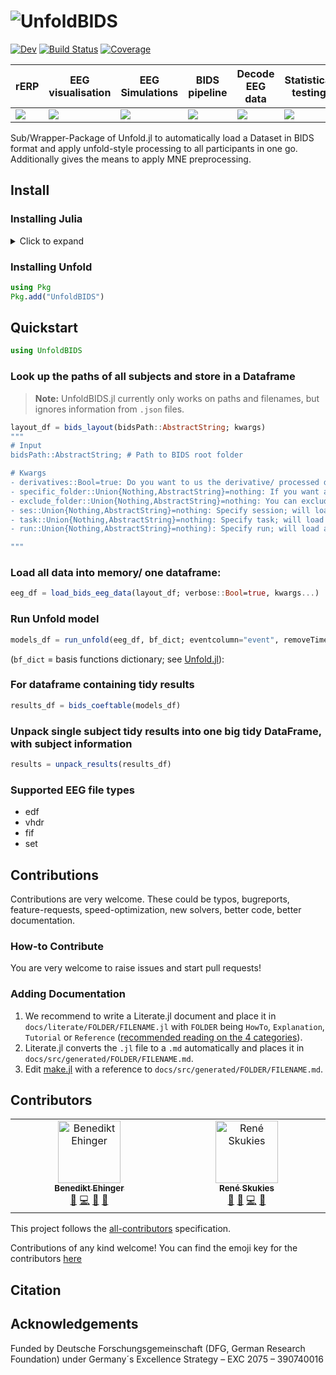 # ![UnfoldBIDS](https://github.com/unfoldtoolbox/UnfoldBIDS.jl/assets/57703446/60678439-dae5-475a-9764-d021a445950d)

[![Dev][dev-img]][dev-url] [![Build Status][build-img]][build-url]
[![Coverage](https://codecov.io/gh/unfoldtoolbox/UnfoldBIDS.jl/branch/main/graph/badge.svg)](https://codecov.io/gh/unfoldtoolbox/UnfoldBIDS.jl)

[Doc-img]: https://img.shields.io/badge/docs-stable-blue.svg
[Doc-url]: https://unfoldtoolbox.github.io/UnfoldBIDS.jl/stable
[dev-img]: https://img.shields.io/badge/docs-dev-blue.svg
[dev-url]: https://unfoldtoolbox.github.io/UnfoldDocs/UnfoldBIDS.jl/dev/
[semver-img]: https://img.shields.io/badge/semantic-versioning-green
[build-img]: https://github.com/unfoldtoolbox/UnfoldBIDS.jl/actions/workflows/CI.yml/badge.svg?branch=main
[build-url]: https://github.com/unfoldtoolbox/UnfoldBIDS.jl/actions/workflows/CI.yml?query=branch%3Amain

|rERP|EEG visualisation|EEG Simulations|BIDS pipeline|Decode EEG data|Statistical testing|
|---|---|---|---|---|---|
| <a href="https://github.com/unfoldtoolbox/Unfold.jl/tree/main"><img src="https://github-production-user-asset-6210df.s3.amazonaws.com/10183650/277623787-757575d0-aeb9-4d94-a5f8-832f13dcd2dd.png"></a> | <a href="https://github.com/unfoldtoolbox/UnfoldMakie.jl"><img  src="https://github-production-user-asset-6210df.s3.amazonaws.com/10183650/277623793-37af35a0-c99c-4374-827b-40fc37de7c2b.png"></a>|<a href="https://github.com/unfoldtoolbox/UnfoldSim.jl"><img src="https://github-production-user-asset-6210df.s3.amazonaws.com/10183650/277623795-328a4ccd-8860-4b13-9fb6-64d3df9e2091.png"></a>|<a href="https://github.com/unfoldtoolbox/UnfoldBIDS.jl"><img src="https://github-production-user-asset-6210df.s3.amazonaws.com/10183650/277622460-2956ca20-9c48-4066-9e50-c5d25c50f0d1.png"></a>|<a href="https://github.com/unfoldtoolbox/UnfoldDecode.jl"><img src="https://github-production-user-asset-6210df.s3.amazonaws.com/10183650/277622487-802002c0-a1f2-4236-9123-562684d39dcf.png"></a>|<a href="https://github.com/unfoldtoolbox/UnfoldStats.jl"><img  src="https://github-production-user-asset-6210df.s3.amazonaws.com/10183650/277623799-4c8f2b5a-ea84-4ee3-82f9-01ef05b4f4c6.png"></a>|

Sub/Wrapper-Package of Unfold.jl to automatically load a Dataset in BIDS format and apply unfold-style processing to all participants in one go. Additionally gives the means to apply MNE preprocessing.

## Install

### Installing Julia

<details>
<summary>Click to expand</summary>

The recommended way to install julia is [juliaup](https://github.com/JuliaLang/juliaup).
It allows you to, e.g., easily update Julia at a later point, but also test out alpha/beta versions etc.

TL:DR; If you dont want to read the explicit instructions, just copy the following command

#### Windows

AppStore -> JuliaUp,  or `winget install julia -s msstore` in CMD

#### Mac & Linux

`curl -fsSL https://install.julialang.org | sh` in any shell
</details>

### Installing Unfold

```julia
using Pkg
Pkg.add("UnfoldBIDS")
```

## Quickstart

```julia
using UnfoldBIDS
```

### Look up the paths of all subjects and store in a Dataframe
> **Note:**    UnfoldBIDS.jl currently only works on paths and filenames, but ignores information from `.json` files.

```julia
layout_df = bids_layout(bidsPath::AbstractString; kwargs)
"""
# Input
bidsPath::AbstractString; # Path to BIDS root folder

# Kwargs
- derivatives::Bool=true: Do you want to us the derivative/ processed data?
- specific_folder::Union{Nothing,AbstractString}=nothing: If you want a specific folder in derivatives or root specify here
- exclude_folder::Union{Nothing,AbstractString}=nothing: You can exclude specific folders when not looking for a specific sub-folder 
- ses::Union{Nothing,AbstractString}=nothing: Specify session; will load all sessions if not specified
- task::Union{Nothing,AbstractString}=nothing: Specify task; will load all tasks if not specified
- run::Union{Nothing,AbstractString}=nothing): Specify run; will load all runs if not specified

"""
```

### Load all data into memory/ one dataframe:           
```julia
eeg_df = load_bids_eeg_data(layout_df; verbose::Bool=true, kwargs...)
```

### Run Unfold model 
```julia
models_df = run_unfold(eeg_df, bf_dict; eventcolumn="event", removeTimeexpandedXs=true, extract_data = raw_to_data, verbose::Bool=true, kwargs...)
```
(`bf_dict` = basis functions dictionary; see [Unfold.jl](https://unfoldtoolbox.github.io/UnfoldDocs/Unfold.jl/stable/)):

### For dataframe containing tidy results
```julia
results_df = bids_coeftable(models_df)
```

### Unpack single subject tidy results into one big tidy DataFrame, with subject information
```julia
results = unpack_results(results_df)
```

### Supported EEG file types
- edf
- vhdr
- fif
- set

## Contributions

Contributions are very welcome. These could be typos, bugreports, feature-requests, speed-optimization, new solvers, better code, better documentation.

### How-to Contribute

You are very welcome to raise issues and start pull requests!

### Adding Documentation

1. We recommend to write a Literate.jl document and place it in `docs/literate/FOLDER/FILENAME.jl` with `FOLDER` being `HowTo`, `Explanation`, `Tutorial` or `Reference` ([recommended reading on the 4 categories](https://documentation.divio.com/)).
2. Literate.jl converts the `.jl` file to a `.md` automatically and places it in `docs/src/generated/FOLDER/FILENAME.md`.
3. Edit [make.jl](https://github.com/unfoldtoolbox/Unfold.jl/blob/main/docs/make.jl) with a reference to `docs/src/generated/FOLDER/FILENAME.md`.

## Contributors

<!-- ALL-CONTRIBUTORS-LIST:START - Do not remove or modify this section -->
<!-- prettier-ignore-start -->
<!-- markdownlint-disable -->
<table>
  <tbody>
    <tr>
      <td align="center" valign="top" width="14.28%"><a href="http://www.benediktehinger.de"><img src="https://avatars.githubusercontent.com/u/10183650?v=4?s=100" width="100px;" alt="Benedikt Ehinger"/><br /><sub><b>Benedikt Ehinger</b></sub></a><br /><a href="#bug-behinger" title="Bug reports">🐛</a> <a href="#code-behinger" title="Code">💻</a> <a href="#projectManagement-behinger" title="Project Management">📆</a> <a href="#ideas-behinger" title="Ideas, Planning, & Feedback">🤔</a></td>
      <td align="center" valign="top" width="14.28%"><a href="https://reneskukies.de/"><img src="https://avatars.githubusercontent.com/u/57703446?v=4?s=100" width="100px;" alt="René Skukies"/><br /><sub><b>René Skukies</b></sub></a><br /><a href="#review-ReneSkukies" title="Reviewed Pull Requests">👀</a> <a href="#ideas-ReneSkukies" title="Ideas, Planning, & Feedback">🤔</a> <a href="#code-ReneSkukies" title="Code">💻</a> <a href="#bug-ReneSkukies" title="Bug reports">🐛</a></td>
    </tr>
  </tbody>
</table>

<!-- markdownlint-restore -->
<!-- prettier-ignore-end -->

<!-- ALL-CONTRIBUTORS-LIST:END -->


This project follows the [all-contributors](https://allcontributors.org/docs/en/specification) specification. 

Contributions of any kind welcome!
You can find the emoji key for the contributors [here](https://github.com/unfoldtoolbox/Unfold.jl/blob/main/docs/contrib-emoji.md)


## Citation

## Acknowledgements

Funded by Deutsche Forschungsgemeinschaft (DFG, German Research Foundation) under Germany´s Excellence Strategy – EXC 2075 – 390740016
